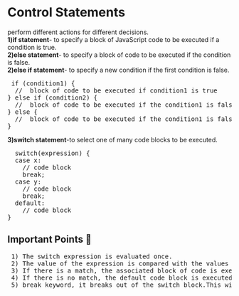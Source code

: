 # Control Statements 
perform different actions for different decisions.<br/>
**1)if statement**- to specify a block of JavaScript code to be executed if a condition is true.<br/>
**2)else statement**- to specify a block of code to be executed if the condition is false.<br/>
**2)else if statement**- to specify a new condition if the first condition is false.<br/>
<pre>
 if (condition1) {
  //  block of code to be executed if condition1 is true
} else if (condition2) {
  //  block of code to be executed if the condition1 is false and condition2 is true
} else {
  //  block of code to be executed if the condition1 is false and condition2 is false
}
</pre>
**3)switch statement**-to select one of many code blocks to be executed.
<pre>
  switch(expression) {
  case x:
    // code block
    break;
  case y:
    // code block
    break;
  default:
    // code block
}
</pre>
## Important Points :red_circle:
<pre>
 1) The switch expression is evaluated once.
 2) The value of the expression is compared with the values of each case.
 3) If there is a match, the associated block of code is executed.
 4) If there is no match, the default code block is executed.
 5) break keyword, it breaks out of the switch block.This will stop the execution inside the switch block
</pre>
